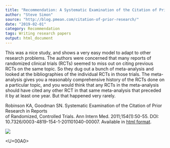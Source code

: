 ```yaml
---
title: "Recommendation: A Systematic Examination of the Citation of Prior Research"
author: "Steve Simon"
source: "http://blog.pmean.com/citation-of-prior-research/"
date: "2019-02-01"
category: Recommendation
tags: Writing research papers
output: html_document
---
```


This was a nice study, and shows a very easy model to adapt to other
research problems. The authors were concerned that many reports of
randomized clinical trials (RCTs) seemed to miss out on citing previous
RCTs on the same topic. So they dug out a bunch of meta-analysis and
looked at the bibliographies of the individual RCTs in those trials. The
meta-analysis gives you a reasonably comprehensive history of the RCTs
done on a particular topic, and you would think that any RCTs in the
meta-analysis should have cited any other RCT in that same meta-analysis
that preceded it by at least one year. But that happened very
rarely.

<!---More--->

Robinson KA, Goodman SN. Systematic Examination of the Citation of Prior
Research in Reports\
of Randomized, Controlled Trials. Ann Intern Med. 2011;154(1):50-55.
DOI: 10.7326/0003-4819-154-1-201101040-00007. Available in [html
format](https://annals.org/aim/fullarticle/746687).

![](../../../web/images/citation-of-prior-research01.png)



<U+00A0>


